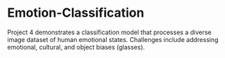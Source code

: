 # Emotion-Classification
Project 4 demonstrates a classification model that processes a diverse image dataset of human emotional states. Challenges include addressing emotional,  cultural, and object biases (glasses).
